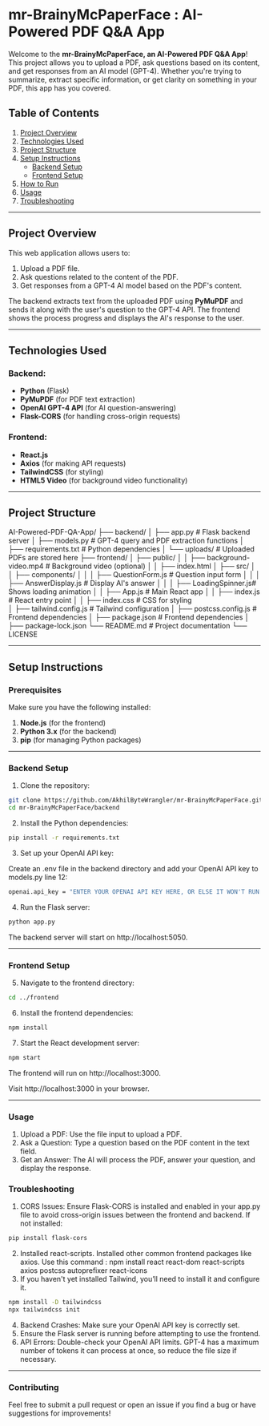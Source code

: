 # mr-BrainyMcPaperFace : AI-Powered PDF Q&A App

Welcome to the **mr-BrainyMcPaperFace, an AI-Powered PDF Q&A App**! This project allows you to upload a PDF, ask questions based on its content, and get responses from an AI model (GPT-4). Whether you're trying to summarize, extract specific information, or get clarity on something in your PDF, this app has you covered.

## Table of Contents

1. [Project Overview](#project-overview)
2. [Technologies Used](#technologies-used)
3. [Project Structure](#project-structure)
4. [Setup Instructions](#setup-instructions)
   - [Backend Setup](#backend-setup)
   - [Frontend Setup](#frontend-setup)
5. [How to Run](#how-to-run)
6. [Usage](#usage)
7. [Troubleshooting](#troubleshooting)

---

## Project Overview

This web application allows users to:
1. Upload a PDF file.
2. Ask questions related to the content of the PDF.
3. Get responses from a GPT-4 AI model based on the PDF's content.

The backend extracts text from the uploaded PDF using **PyMuPDF** and sends it along with the user's question to the GPT-4 API. The frontend shows the process progress and displays the AI's response to the user.

---

## Technologies Used

### Backend:
- **Python** (Flask)
- **PyMuPDF** (for PDF text extraction)
- **OpenAI GPT-4 API** (for AI question-answering)
- **Flask-CORS** (for handling cross-origin requests)

### Frontend:
- **React.js**
- **Axios** (for making API requests)
- **TailwindCSS** (for styling)
- **HTML5 Video** (for background video functionality)

---

## Project Structure

AI-Powered-PDF-QA-App/ 
├── backend/ 
│ ├── app.py # Flask backend server 
│ ├── models.py # GPT-4 query and PDF extraction functions 
│ ├── requirements.txt # Python dependencies 
│ └── uploads/ # Uploaded PDFs are stored here 
├── frontend/ 
│ ├── public/ 
│ │ ├── background-video.mp4 # Background video (optional) 
│ │ ├── index.html 
│ ├── src/ 
│ │ ├── components/ 
│ │ │ ├── QuestionForm.js # Question input form 
│ │ │ ├── AnswerDisplay.js # Display AI's answer 
│ │ │ ├── LoadingSpinner.js# Shows loading animation 
│ │ ├── App.js # Main React app 
│ │ ├── index.js # React entry point 
│ │ ├── index.css # CSS for styling  
│ ├── tailwind.config.js # Tailwind configuration 
│ ├── postcss.config.js # Frontend dependencies 
│ ├── package.json # Frontend dependencies 
│ ├── package-lock.json 
└── README.md # Project documentation
└── LICENSE 


---

## Setup Instructions

### Prerequisites

Make sure you have the following installed:
1. **Node.js** (for the frontend)
2. **Python 3.x** (for the backend)
3. **pip** (for managing Python packages)

---

### Backend Setup

1. Clone the repository:

```bash
git clone https://github.com/AkhilByteWrangler/mr-BrainyMcPaperFace.git
cd mr-BrainyMcPaperFace/backend
```

2. Install the Python dependencies:

```bash
pip install -r requirements.txt
```

3. Set up your OpenAI API key:

Create an .env file in the backend directory and add your OpenAI API key to models.py line 12:

```bash
openai.api_key = "ENTER YOUR OPENAI API KEY HERE, OR ELSE IT WON'T RUN :)"
```

4. Run the Flask server:

```bash
python app.py
```

The backend server will start on http://localhost:5050.

---

### Frontend Setup

5. Navigate to the frontend directory:

```bash
cd ../frontend
```

6. Install the frontend dependencies:

``` bash
npm install
```

7. Start the React development server:

```bash
npm start
```

The frontend will run on http://localhost:3000. 

Visit http://localhost:3000 in your browser.

---

### Usage

1. Upload a PDF: Use the file input to upload a PDF.
2. Ask a Question: Type a question based on the PDF content in the text field.
3. Get an Answer: The AI will process the PDF, answer your question, and display the response.

### Troubleshooting

1. CORS Issues: Ensure Flask-CORS is installed and enabled in your app.py file to avoid cross-origin issues between the frontend and backend. If not installed:

```bash
pip install flask-cors
```

2. Installed react-scripts. Installed other common frontend packages like axios. Use this command : npm install react react-dom react-scripts axios postcss autoprefixer react-icons
3. If you haven't yet installed Tailwind, you’ll need to install it and configure it.

```bash
npm install -D tailwindcss
npx tailwindcss init
```
4. Backend Crashes: Make sure your OpenAI API key is correctly set.
5. Ensure the Flask server is running before attempting to use the frontend.
6. API Errors: Double-check your OpenAI API limits. GPT-4 has a maximum number of tokens it can process at once, so reduce the file size if necessary.

---

### Contributing

Feel free to submit a pull request or open an issue if you find a bug or have suggestions for improvements!